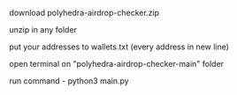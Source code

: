 download polyhedra-airdrop-checker.zip

unzip in any folder

put your addresses to wallets.txt (every address in new line)

open terminal on "polyhedra-airdrop-checker-main" folder

run command - python3 main.py 

